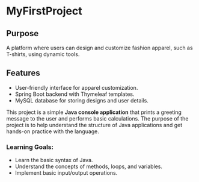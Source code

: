 # MyFirstProject
 

## Purpose  
A platform where users can design and customize fashion apparel, such as T-shirts, using dynamic tools.  

## Features  
- User-friendly interface for apparel customization.  
- Spring Boot backend with Thymeleaf templates.  
- MySQL database for storing designs and user details.  

 
This project is a simple **Java console application** that prints a greeting message to the user and performs basic calculations. The purpose of the project is to help understand the structure of Java applications and get hands-on practice with the language.

### Learning Goals:
- Learn the basic syntax of Java.
- Understand the concepts of methods, loops, and variables.
- Implement basic input/output operations.
